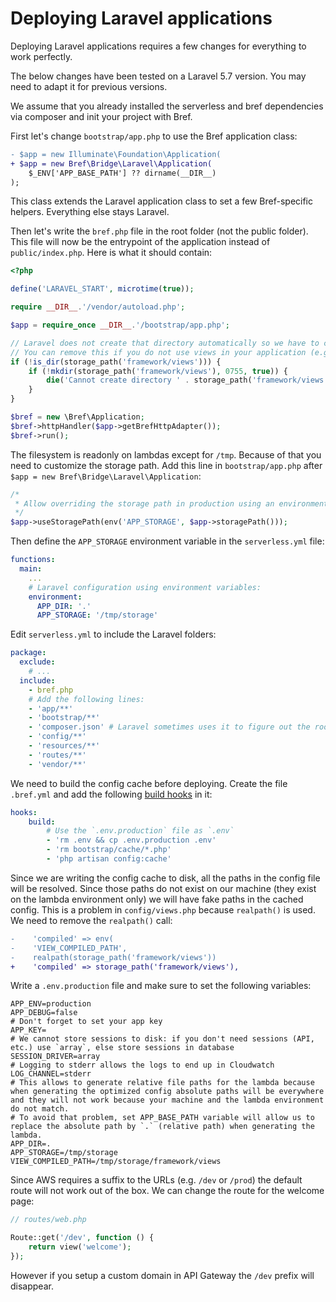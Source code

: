 # Deploying Laravel applications

Deploying Laravel applications requires a few changes for everything to work perfectly.

The below changes have been tested on a Laravel 5.7 version. You may need to adapt it for previous versions.

We assume that you already installed the serverless and bref dependencies via composer and init your project with Bref. 

First let's change `bootstrap/app.php` to use the Bref application class:

```diff
- $app = new Illuminate\Foundation\Application(
+ $app = new Bref\Bridge\Laravel\Application(
    $_ENV['APP_BASE_PATH'] ?? dirname(__DIR__)
);
```

This class extends the Laravel application class to set a few Bref-specific helpers. Everything else stays Laravel.

Then let's write the `bref.php` file in the root folder (not the public folder). This file will now be the entrypoint of the application instead of `public/index.php`. Here is what it should contain:

```php
<?php

define('LARAVEL_START', microtime(true));

require __DIR__.'/vendor/autoload.php';

$app = require_once __DIR__.'/bootstrap/app.php';

// Laravel does not create that directory automatically so we have to create it
// You can remove this if you do not use views in your application (e.g. for an API)
if (!is_dir(storage_path('framework/views'))) {
    if (!mkdir(storage_path('framework/views'), 0755, true)) {
        die('Cannot create directory ' . storage_path('framework/views'));
    }
}

$bref = new \Bref\Application;
$bref->httpHandler($app->getBrefHttpAdapter());
$bref->run();
```

The filesystem is readonly on lambdas except for `/tmp`. Because of that you need to customize the storage path. Add this line in `bootstrap/app.php` after `$app = new Bref\Bridge\Laravel\Application`:

```php
/*
 * Allow overriding the storage path in production using an environment variable.
 */
$app->useStoragePath(env('APP_STORAGE', $app->storagePath()));
```

Then define the `APP_STORAGE` environment variable in the `serverless.yml` file:

```yaml
functions:
  main:
    ...
    # Laravel configuration using environment variables:
    environment:
      APP_DIR: '.'
      APP_STORAGE: '/tmp/storage'
```

Edit `serverless.yml` to include the Laravel folders:

```yaml
package:
  exclude:
    # ...
  include:
    - bref.php
    # Add the following lines:
    - 'app/**'
    - 'bootstrap/**'
    - 'composer.json' # Laravel sometimes uses it to figure out the root directory
    - 'config/**'
    - 'resources/**'
    - 'routes/**'
    - 'vendor/**'
```

We need to build the config cache before deploying. Create the file `.bref.yml` and add the following [build hooks](#build-hooks) in it:

```yaml
hooks:
    build:
        # Use the `.env.production` file as `.env`
        - 'rm .env && cp .env.production .env'
        - 'rm bootstrap/cache/*.php'
        - 'php artisan config:cache'
```

Since we are writing the config cache to disk, all the paths in the config file will be resolved. Since those paths do not exist on our machine (they exist on the lambda environment only) we will have fake paths in the cached config. This is a problem in `config/views.php` because `realpath()` is used. We need to remove the `realpath()` call:

```diff
-    'compiled' => env(
-    'VIEW_COMPILED_PATH',
-    realpath(storage_path('framework/views'))
+    'compiled' => storage_path('framework/views'),
```

Write a `.env.production` file and make sure to set the following variables:

```dotenv
APP_ENV=production
APP_DEBUG=false
# Don't forget to set your app key
APP_KEY=
# We cannot store sessions to disk: if you don't need sessions (API, etc.) use `array`, else store sessions in database
SESSION_DRIVER=array
# Logging to stderr allows the logs to end up in Cloudwatch
LOG_CHANNEL=stderr
# This allows to generate relative file paths for the lambda because when generating the optimized config absolute paths will be everywhere and they will not work because your machine and the lambda environment do not match.
# To avoid that problem, set APP_BASE_PATH variable will allow us to replace the absolute path by `.` (relative path) when generating the lambda.
APP_DIR=.
APP_STORAGE=/tmp/storage
VIEW_COMPILED_PATH=/tmp/storage/framework/views
```

Since AWS requires a suffix to the URLs (e.g. `/dev` or `/prod`) the default route will not work out of the box. We can change the route for the welcome page:

```php
// routes/web.php

Route::get('/dev', function () {
    return view('welcome');
});
```

However if you setup a custom domain in API Gateway the `/dev` prefix will disappear.
